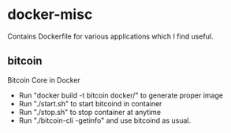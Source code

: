 docker-misc
===========

Contains Dockerfile for various applications which I find useful.

bitcoin
-------

Bitcoin Core in Docker

* Run "docker build -t bitcoin docker/" to generate proper image
* Run "./start.sh" to start bitcoind in container
* Run "./stop.sh" to stop container at anytime
* Run "./bitcoin-cli -getinfo" and use bitcoind as usual.

